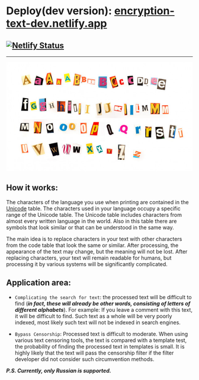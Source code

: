 
# Deploy(dev version): [encryption-text-dev.netlify.app](https://encryption-text-dev.netlify.app)

## [![Netlify Status](https://api.netlify.com/api/v1/badges/75685cfc-eefb-4133-a490-3185ae5d182c/deploy-status)](https://app.netlify.com/sites/encryption-text-dev/deploys)

---

![alphabet](https://raw.githubusercontent.com/dzmitry-duboyski/encryption-text/dev/src/assets/img/photo_alphabet.jpg)



## **How it works:**

The characters of the language you use when printing are contained in the [Unicode](https://en.wikipedia.org/wiki/List_of_Unicode_characters) table. The characters used in your language occupy a specific range of the Unicode table. The Unicode table includes characters from almost every written language in the world. Also in this table there are symbols that look similar or that can be understood in the same way.

The main idea is to replace characters in your text with other characters from the code table that look the same or similar. After processing, the appearance of the text may change, but the meaning will not be lost. After replacing characters, your text will remain readable for humans, but processing it by various systems will be significantly complicated.



## **Application area:**

* `Complicating the search for text`: the processed text will be difficult to find (***in fact, these will already be other words, consisting of letters of different alphabets***).
For example: If you leave a comment with this text, it will be difficult to find. Such text as a whole will be very poorly indexed, most likely such text will not be indexed in search engines.

* `Bypass Censorship`: Processed text is difficult to moderate. When using various text censoring tools, the text is compared with a template test, the probability of finding the processed text in templates is small. It is highly likely that the text will pass the censorship filter if the filter developer did not consider such circumvention methods.


***P.S. Currently, only Russian is supported.***

